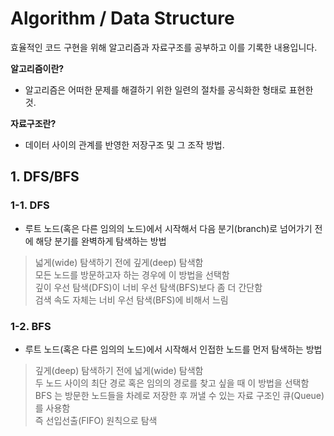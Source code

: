# Algorithm / Data Structure
효율적인 코드 구현을 위해 알고리즘과 자료구조를 공부하고 이를 기록한 내용입니다.

**알고리즘이란?**
- 알고리즘은 어떠한 문제를 해결하기 위한 일련의 절차를 공식화한 형태로 표현한 것. 

**자료구조란?**
-  데이터 사이의 관계를 반영한 저장구조 및 그 조작 방법.

## 1. DFS/BFS

### 1-1. DFS
- 루트 노드(혹은 다른 임의의 노드)에서 시작해서 다음 분기(branch)로 넘어가기 전에 해당 분기를 완벽하게 탐색하는 방법
> 넓게(wide) 탐색하기 전에 깊게(deep) 탐색함   
> 모든 노드를 방문하고자 하는 경우에 이 방법을 선택함  
> 깊이 우선 탐색(DFS)이 너비 우선 탐색(BFS)보다 좀 더 간단함  
> 검색 속도 자체는 너비 우선 탐색(BFS)에 비해서 느림  

### 1-2. BFS
- 루트 노드(혹은 다른 임의의 노드)에서 시작해서 인접한 노드를 먼저 탐색하는 방법  
> 깊게(deep) 탐색하기 전에 넓게(wide) 탐색함  
> 두 노드 사이의 최단 경로 혹은 임의의 경로를 찾고 싶을 때 이 방법을 선택함  
> BFS 는 방문한 노드들을 차례로 저장한 후 꺼낼 수 있는 자료 구조인 큐(Queue)를 사용함  
> 즉 선입선출(FIFO) 원칙으로 탐색  
